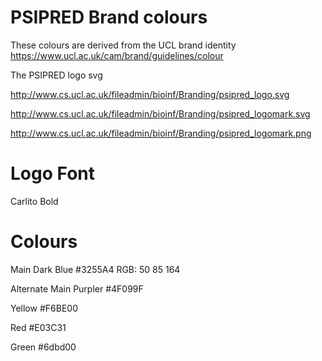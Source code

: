 # PSIPRED Brand colours

These colours are derived from the UCL brand identity
https://www.ucl.ac.uk/cam/brand/guidelines/colour

The PSIPRED logo svg

http://www.cs.ucl.ac.uk/fileadmin/bioinf/Branding/psipred_logo.svg

http://www.cs.ucl.ac.uk/fileadmin/bioinf/Branding/psipred_logomark.svg

http://www.cs.ucl.ac.uk/fileadmin/bioinf/Branding/psipred_logomark.png

# Logo Font

Carlito Bold

# Colours
  
Main Dark Blue
#3255A4
RGB: 50 85 164

Alternate Main Purpler
#4F099F

Yellow
#F6BE00

Red
#E03C31

Green
#6dbd00
